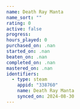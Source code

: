 ```yaml
---
name: Death Ray Manta
name_sort: ""
rating: 0
active: false
progress: 
hours_played: 0
purchased_on: .nan
started_on: .nan
beaten_on: .nan
completed_on: .nan
mastered_on: .nan
identifiers:
  - type: steam
    appid: "338760"
    name: Death Ray Manta
    synced_on: 2024-08-30
---
```

